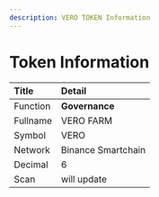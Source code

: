 ```yaml
---
description: VERO TOKEN Information
---
```


# Token Information

| Title | Detail |
| :--- | :--- |
| Function | **Governance** |
| Fullname | VERO FARM |
| Symbol | VERO |
| Network | Binance Smartchain |
| Decimal | 6 |
| Scan | will update |

